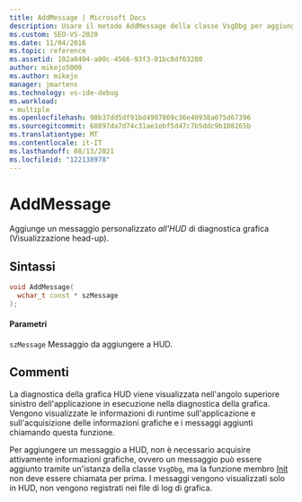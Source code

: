 ```yaml
---
title: AddMessage | Microsoft Docs
description: Usare il metodo AddMessage della classe VsgDbg per aggiungere un messaggio personalizzato alla diagnostica grafica Head-Up Display (HUD).
ms.custom: SEO-VS-2020
ms.date: 11/04/2016
ms.topic: reference
ms.assetid: 102a0404-a00c-4566-93f3-01bc8df63280
author: mikejo5000
ms.author: mikejo
manager: jmartens
ms.technology: vs-ide-debug
ms.workload:
- multiple
ms.openlocfilehash: 98b37dd5df91bd4907869c36e40938a075d67396
ms.sourcegitcommit: 68897da7d74c31ae1ebf5d47c7b5ddc9b108265b
ms.translationtype: MT
ms.contentlocale: it-IT
ms.lasthandoff: 08/13/2021
ms.locfileid: "122138978"
---
```

# <a name="addmessage"></a>AddMessage
Aggiunge un messaggio personalizzato *all'HUD* di diagnostica grafica (Visualizzazione head-up).

## <a name="syntax"></a>Sintassi

```C++
void AddMessage(
  wchar_t const * szMessage
);
```

#### <a name="parameters"></a>Parametri
 `szMessage` Messaggio da aggiungere a HUD.

## <a name="remarks"></a>Commenti
 La diagnostica della grafica HUD viene visualizzata nell'angolo superiore sinistro dell'applicazione in esecuzione nella diagnostica della grafica. Vengono visualizzate le informazioni di runtime sull'applicazione e sull'acquisizione delle informazioni grafiche e i messaggi aggiunti chiamando questa funzione.

 Per aggiungere un messaggio a HUD, non è necessario acquisire attivamente informazioni grafiche, ovvero un messaggio può essere aggiunto tramite un'istanza della classe `VsgDbg`, ma la funzione membro [Init](init.md) non deve essere chiamata per prima. I messaggi vengono visualizzati solo in HUD, non vengono registrati nei file di log di grafica.